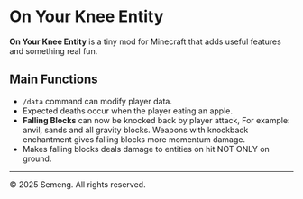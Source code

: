 # **On Your Knee Entity**

**On Your Knee Entity** is a tiny mod for Minecraft that adds useful features and something real fun.

## Main Functions

+ `/data` command can modify player data.
+ Expected deaths occur when the player eating an apple.
+ **Falling Blocks** can now be knocked back by player attack, For example: anvil, sands and all gravity blocks. 
    Weapons with knockback enchantment gives falling blocks more ~~momentum~~ damage.
+ Makes falling blocks deals damage to entities on hit NOT ONLY on ground.

-----------------

© 2025 Semeng. All rights reserved.